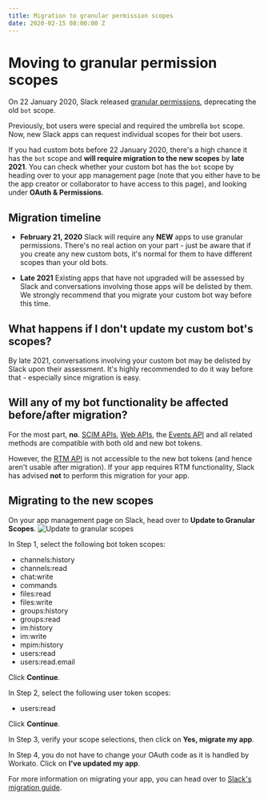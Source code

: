 ```yaml
---
title: Migration to granular permission scopes
date: 2020-02-15 08:00:00 Z
---
```


# Moving to granular permission scopes
On 22 January 2020, Slack released [granular permissions](https://api.slack.com/docs/token-types#granular_bot), deprecating the old `bot` scope.

Previously, bot users were special and required the umbrella `bot` scope. Now, new Slack apps can request individual scopes for their bot users.

If you had custom bots before 22 January 2020, there's a high chance it has the `bot` scope and **will require migration to the new scopes** by **late 2021**. You can check whether your custom bot has the `bot` scope by heading over to your app management page (note that you either have to be the app creator or collaborator to have access to this page), and looking under **OAuth & Permissions**.

## Migration timeline
- **February 21, 2020**
Slack will require any **NEW** apps to use granular permissions. There's no real action on your part - just be aware that if you create any new custom bots, it's normal for them to have different scopes than your old bots.

- **Late 2021**
Existing apps that have not upgraded will be assessed by Slack and conversations involving those apps will be delisted by them. We strongly recommend that you migrate your custom bot way before this time.

## What happens if I don't update my custom bot's scopes?
By late 2021, conversations involving your custom bot may be delisted by Slack upon their assessment. It's highly recommended to do it way before that - especially since migration is easy.

## Will any of my bot functionality be affected before/after migration?
For the most part, **no**. [SCIM APIs](https://api.slack.com/scim), [Web APIs](https://api.slack.com/web), the [Events API](https://api.slack.com/events-api) and all related methods are compatible with both old and new bot tokens.

However, the [RTM API](https://api.slack.com/rtm) is not accessible to the new bot tokens (and hence aren't usable after migration). If your app requires RTM functionality, Slack has advised **not** to perform this migration for your app.

## Migrating to the new scopes
On your app management page on Slack, head over to **Update to Granular Scopes**.
![Update to granular scopes](~@img/workbot/workbot-slash-commands/navigate-to-granular-scopes.png)

In Step 1, select the following bot token scopes:
- channels:history
- channels:read
- chat:write
- commands
- files:read
- files:write
- groups:history
- groups:read
- im:history
- im:write
- mpim:history
- users:read
- users:read.email

Click **Continue**.

In Step 2, select the following user token scopes:
- users:read

Click **Continue**.

In Step 3, verify your scope selections, then click on **Yes, migrate my app**.

In Step 4, you do not have to change your OAuth code as it is handled by Workato. Click on **I've updated my app**.

For more information on migrating your app, you can head over to [Slack's migration guide](https://api.slack.com/authentication/migration#update_ui).
